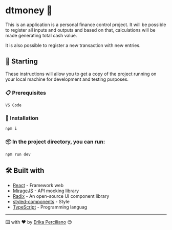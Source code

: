 # dtmoney 🤑

This is an application is a personal finance control project.
It will be possible to register all inputs and outputs and based on that, calculations will be made generating total cash value.

It is also possible to register a new transaction with new entries.


## 🚀 Starting
These instructions will allow you to get a copy of the project running on your local machine for development and testing purposes.

### 📋 Prerequisites

```
VS Code
```
### 🔧 Installation

```
npm i 
```
### 📦 In the project directory, you can run:

```
npm run dev
```

## 🛠️ Built with

* [React](https://pt-br.reactjs.org/) - Framework web 
* [MirageJS](https://miragejs.com/) - API mocking library
* [Radix](https://www.radix-ui.com/) - An open-source UI component library
* [styled-components](https://styled-components.com/) - Style
* [TypeScript](https://www.typescriptlang.org/docs/) - Programming languag


---
⌨️ with ❤️ by [Erika Perciliano](https://github.com/erikaperciliano) 😊
